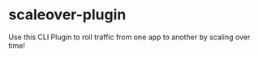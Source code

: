 # scaleover-plugin
Use this CLI Plugin to roll traffic from one app to another by scaling over time!
